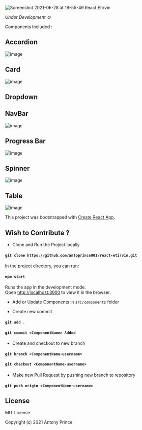 
![Screenshot 2021-06-28 at 18-55-49 React Etirvin](https://user-images.githubusercontent.com/47826916/123644479-0b5d3b80-d843-11eb-8375-5ea7bcc1d338.png)

<i>Under Development ⚙️</i>

Components Included :

  ## <b>Accordion</b> 
  
  ![image](https://user-images.githubusercontent.com/47826916/123645174-b968e580-d843-11eb-88f4-354d81b24008.png)
  
  ## <b>Card</b> 
  
  ![image](https://user-images.githubusercontent.com/47826916/123645709-2f6d4c80-d844-11eb-86b0-c324ed7ebec3.png)
  
  ## <b>Dropdown</b> 
  
  ## <b>NavBar</b> 
  
  ![image](https://user-images.githubusercontent.com/47826916/123645418-f503af80-d843-11eb-8d99-96008a6c0b1d.png)

  
  ## <b>Progress Bar</b> 
  
  ![image](https://user-images.githubusercontent.com/47826916/123645378-ea491a80-d843-11eb-8992-a3c70d4cc0a7.png)

  
  ## <b>Spinner</b> 
  
  ![image](https://user-images.githubusercontent.com/47826916/123645486-02b93500-d844-11eb-8995-f279b254e079.png)

  
  ## <b>Table</b> 
  
  ![image](https://user-images.githubusercontent.com/47826916/123645940-64799f00-d844-11eb-9da0-8b785a438c7a.png)



This project was bootstrapped with [Create React App](https://github.com/facebook/create-react-app).


## Wish to Contribute ?

- Clone and Run the Project locally

#### `git clone https://github.com/antoprince001/react-etirvin.git`

In the project directory, you can run:

#### `npm start`

Runs the app in the development mode.\
Open [http://localhost:3000](http://localhost:3000) to view it in the browser.

- Add or Update Components in `src/components` folder

- Create new commit

 #### `git add .`
 
 #### `git commit <ComponentName> Added`

- Create and checkout to new branch

 #### `git branch <ComponentName-username>`
 
 #### `git checkout <ComponentName-username>`
 
 - Make new Pull Request by pushing new branch to repository

 #### `git push origin <ComponentName-username>`
 
 

## License

MIT License

Copyright (c) 2021 Antony Prince
 
 
 













